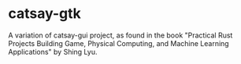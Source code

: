 # catsay-gtk
A variation of catsay-gui project, as found in the book "Practical Rust Projects Building Game, Physical Computing, and Machine Learning Applications" by Shing Lyu.
